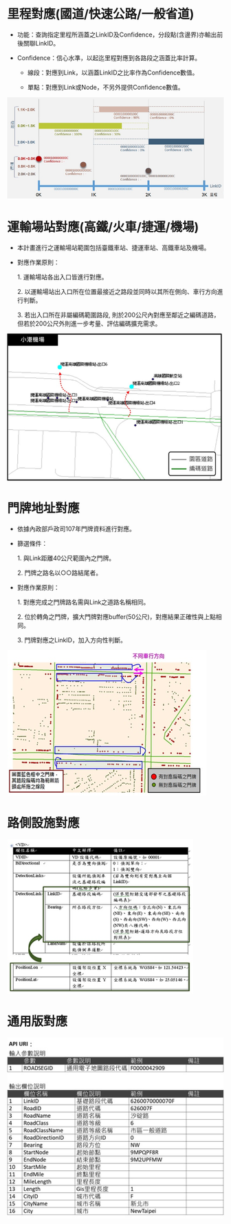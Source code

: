 # 里程對應(國道/快速公路/一般省道)

* 功能：查詢指定里程所涵蓋之LinkID及Confidence，分段點(含邊界)亦輸出前後關聯LinkID。

* Confidence：信心水準，以起迄里程對應到各路段之涵蓋比率計算。

  * 線段：對應到Link，以涵蓋LinkID之比率作為Confidence數值。
  
  * 單點：對應到Link或Node，不另外提供Confidence數值。


![](001.jpg)


# 運輸場站對應(高鐵/火車/捷運/機場)

* 本計畫進行之運輸場站範圍包括臺鐵車站、捷運車站、高鐵車站及機場。

* 對應作業原則：

  1\. 運輸場站各出入口皆進行對應。
  
  2\. 以運輸場站出入口所在位置最接近之路段並同時以其所在側向、車行方向進行判斷。
  
  3\. 若出入口所在非屬編碼範圍路段, 則於200公尺內對應至鄰近之編碼道路，但若於200公尺外則進一步考量、評估編碼擴充需求。

![](002.jpg)


# 門牌地址對應

* 依據內政部戶政司107年門牌資料進行對應。

* 篩選條件：

  1\. 與Link距離40公尺範圍內之門牌。
  
  2\. 門牌之路名以○○路結尾者。

* 對應作業原則：

  1\. 對應完成之門牌路名需與Link之道路名稱相同。
  
  2\. 位於轉角之門牌，擴大門牌對應buffer(50公尺)，對應結果正確性與上點相同。
  
  3\. 門牌對應之LinkID，加入方向性判斷。

![](003.jpg)


# 路側設施對應


![](004.jpg)


# 通用版對應

![](005.jpg)

